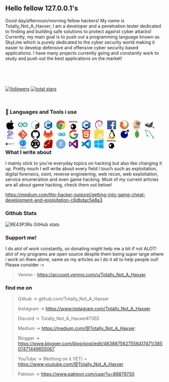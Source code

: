 ## Hello fellow 127.0.0.1's ##

Good day/afternoon/morning fellow hackers! My name is Totally_Not_A_Haxxer, I am a developer and a penetration tester dedicated to finding and building safe solutions to protect against cyber attacks! Currently, my main goal is to push out a programming language known as SkyLine which is purely dedicated to the cyber security world making it easier to develop defensive and offensive cyber security based applications. I have many projects currently going and constantly work to study and push out the best applications on the market! 

<br>
<br>
<br>

<p align="left">
      <a href="https://github.com/TotallyNotAHaxxer?tab=followers">
         <img alt="followers" title="Follow me on Github" src="https://custom-icon-badges.demolab.com/github/followers/TotallyNotAHaxxer?color=236ad3&labelColor=1155ba&style=for-the-badge&logo=person-add&label=Follow&logoColor=white"/></a>
      <a href="https://github.com/TotallyNotAHaxxer?tab=repositories&sort=stargazers">
         <img alt="total stars" title="Total stars on GitHub" src="https://custom-icon-badges.demolab.com/github/stars/TotallyNotAHaxxer?color=55960c&style=for-the-badge&labelColor=488207&logo=star"/></a>
   </p>
<br>

### 🧰 Languages and Tools i use

<img align="left" alt="Java" width="30px" style="padding-right:10px;" src="https://github.com/devicons/devicon/blob/v2.15.1/icons/apple/apple-original.svg"/>

<img align="left" alt="Java" width="30px" style="padding-right:10px;" src="https://github.com/devicons/devicon/blob/v2.15.1/icons/arduino/arduino-original.svg"/>

<img align="left" alt="Java" width="30px" style="padding-right:10px;" src="https://github.com/devicons/devicon/blob/v2.15.1/icons/bash/bash-original.svg"/>

<img align="left" alt="Java" width="30px" style="padding-right:10px;" src="https://github.com/devicons/devicon/blob/master/icons/c/c-original.svg"/>

<img align="left" alt="Java" width="30px" style="padding-right:10px;" src="https://github.com/devicons/devicon/blob/v2.15.1/icons/chrome/chrome-original.svg"/>

<img align="left" alt="Java" width="30px" style="padding-right:10px;" src="https://github.com/devicons/devicon/blob/v2.15.1/icons/crystal/crystal-original-wordmark.svg"/>

<img align="left" alt="Java" width="30px" style="padding-right:10px;" src="https://github.com/devicons/devicon/blob/v2.15.1/icons/cplusplus/cplusplus-original.svg"/>

<img align="left" alt="Java" width="30px" style="padding-right:10px;" src="https://github.com/devicons/devicon/blob/v2.15.1/icons/debian/debian-original.svg"/>

<img align="left" alt="Java" width="30px" style="padding-right:10px;" src="https://github.com/devicons/devicon/blob/v2.15.1/icons/facebook/facebook-original.svg"/>

<img align="left" alt="Java" width="30px" style="padding-right:10px;" src="https://github.com/devicons/devicon/blob/v2.15.1/icons/firefox/firefox-plain.svg"/>

<img align="left" alt="Java" width="30px" style="padding-right:10px;" src="https://github.com/devicons/devicon/blob/v2.15.1/icons/gcc/gcc-original.svg"/>

<img align="left" alt="Java" width="30px" style="padding-right:10px;" src="https://github.com/devicons/devicon/blob/v2.15.1/icons/gimp/gimp-original.svg"/>

<img align="left" alt="Java" width="30px" style="padding-right:10px;" src="https://github.com/devicons/devicon/blob/v2.15.1/icons/gentoo/gentoo-plain-wordmark.svg"/>

<img align="left" alt="Java" width="30px" style="padding-right:10px;" src="https://github.com/devicons/devicon/blob/v2.15.1/icons/git/git-original.svg"/>

<img align="left" alt="Java" width="30px" style="padding-right:10px;" src="https://github.com/devicons/devicon/blob/v2.15.1/icons/github/github-original.svg"/>

<img align="left" alt="Java" width="30px" style="padding-right:10px;" src="https://github.com/devicons/devicon/blob/v2.15.1/icons/gitlab/gitlab-original.svg"/>

<img align="left" alt="Java" width="30px" style="padding-right:10px;" src="https://github.com/devicons/devicon/blob/v2.15.1/icons/go/go-original-wordmark.svg"/>

<img align="left" alt="" width="30px" style="padding-right:10px;" src="https://github.com/devicons/devicon/blob/v2.15.1/icons/google/google-original.svg"/>

<img align="left" alt="" width="30px" style="padding-right:10px;" src="https://github.com/devicons/devicon/blob/v2.15.1/icons/html5/html5-original.svg"/>

<img align="left" alt="" width="30px" style="padding-right:10px;" src="https://github.com/devicons/devicon/blob/v2.15.1/icons/javascript/javascript-plain.svg"/>

<img align="left" alt="" width="30px" style="padding-right:10px;" src="https://github.com/devicons/devicon/blob/v2.15.1/icons/linux/linux-original.svg"/>

<img align="left" alt="" width="30px" style="padding-right:10px;" src="https://github.com/devicons/devicon/blob/v2.15.1/icons/lua/lua-original.svg"/>

<img align="left" alt="" width="30px" style="padding-right:10px;" src="https://github.com/devicons/devicon/blob/v2.15.1/icons/mongodb/mongodb-original.svg"/>

<img align="left" alt="" width="30px" style="padding-right:10px;" src="https://github.com/devicons/devicon/blob/v2.15.1/icons/mysql/mysql-original.svg"/>

<img align="left" alt="" width="30px" style="padding-right:10px;" src="https://github.com/devicons/devicon/blob/v2.15.1/icons/raspberrypi/raspberrypi-original-wordmark.svg"/>

<img align="left" alt="" width="30px" style="padding-right:10px;" src="https://github.com/devicons/devicon/blob/v2.15.1/icons/safari/safari-original-wordmark.svg"/>

<img align="left" alt="" width="30px" style="padding-right:10px;" src="https://github.com/devicons/devicon/blob/v2.15.1/icons/rust/rust-plain.svg"/>

<img align="left" alt="" width="30px" style="padding-right:10px;" src="https://github.com/devicons/devicon/blob/v2.15.1/icons/ruby/ruby-original.svg"/>

<img align="left" alt="" width="30px" style="padding-right:10px;" src="https://github.com/devicons/devicon/blob/v2.15.1/icons/rstudio/rstudio-plain.svg"/>

<img align="left" alt="" width="30px" style="padding-right:10px;" src="https://github.com/devicons/devicon/blob/v2.15.1/icons/visualstudio/visualstudio-plain.svg"/>

<img align="left" alt="" width="30px" style="padding-right:10px;" src="https://github.com/devicons/devicon/blob/v2.15.1/icons/vscode/vscode-original.svg"/>

<img align="left" alt="" width="30px" style="padding-right:10px;" src="https://github.com/devicons/devicon/blob/v2.15.1/icons/windows8/windows8-original.svg"/>

<img align="left" alt="" width="30px" style="padding-right:10px;" src="https://github.com/devicons/devicon/blob/v2.15.1/icons/crystal/crystal-original-wordmark.svg"/>

<br>
<br>
<br>
<br>

### What I write about ###

I mainly stick to you're everyday topics on hacking but also like changing it up. Pretty much I will write about every field I touch such as exploitation, digital forensics, osint, reverse engineering, web recon, web exploitation, service enumeration and even game hacking. Most of my current articles are all about game hacking, check them out below! 

https://medium.com/the-hacker-outpost/getting-into-game-cheat-development-and-exploitation-c6dbdac5e8a3


### Github Stats ###

![RE43P3Rs GitHub stats](https://github-readme-stats.vercel.app/api/?username=TotallyNotAHaxxer&show_icons=true&title_color=fff&icon_color=79ff97&text_color=9f9f9f&bg_color=151515)


### Support me! ### 

I do alot of work constantly, so donating might help me a bit if not ALOT! alot of my programs are open source despite them being super large where i work on them alone, same as my articles as I do it all to help people out! Please consider :> 

> Venmo  -  https://account.venmo.com/u/Totally_Not_A_Haxxer

### find me on ###

> Github    -> github.com/Totally_Not_A_Haxxer
> 
> Instagram -> https://www.instagram.com/Totally_Not_A_Haxxer
> 
> Discord   -> Totally_Not_A_Haxxer#7355
> 
> Medium    -> https://medium.com/@Totally_Not_A_Haxxer
> 
> Blogger   -> https://www.blogger.com/blog/post/edit/4638875627556417471/38507471449655067
> 
> YouTube   -> (Nothing on it YET) = https://www.youtube.com/@Totally_Not_A_Haxxer
> 
> Patreon   -> https://www.patreon.com/user?u=88879730
